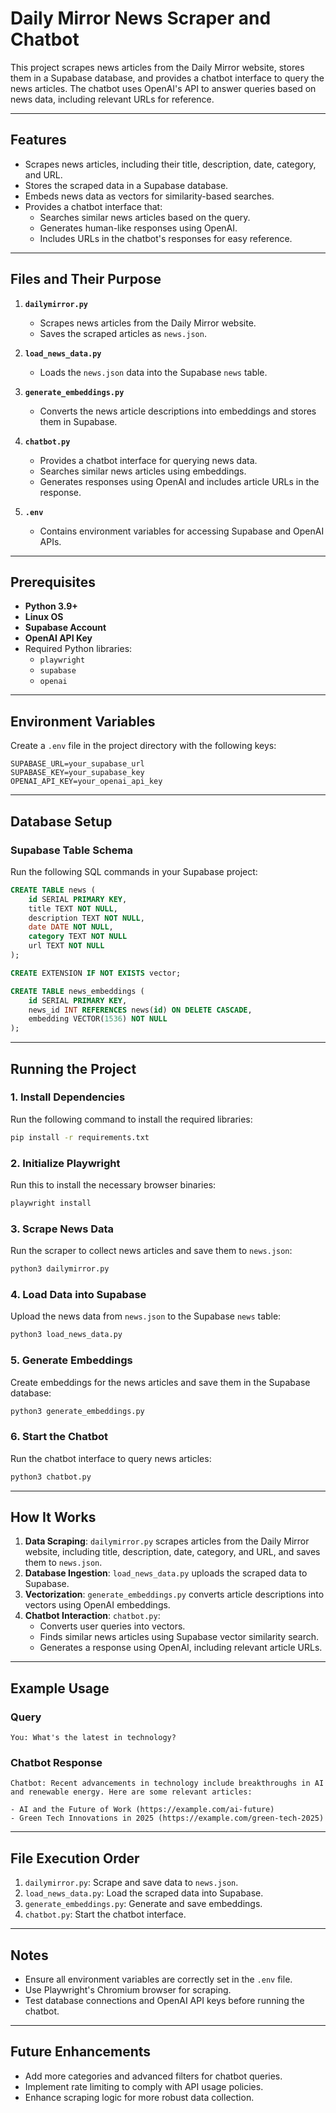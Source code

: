 # Daily Mirror News Scraper and Chatbot

This project scrapes news articles from the Daily Mirror website, stores them in a Supabase database, and provides a chatbot interface to query the news articles. The chatbot uses OpenAI's API to answer queries based on news data, including relevant URLs for reference.

---

## Features

- Scrapes news articles, including their title, description, date, category, and URL.
- Stores the scraped data in a Supabase database.
- Embeds news data as vectors for similarity-based searches.
- Provides a chatbot interface that:
  - Searches similar news articles based on the query.
  - Generates human-like responses using OpenAI.
  - Includes URLs in the chatbot's responses for easy reference.

---

## Files and Their Purpose

1. **`dailymirror.py`**

   - Scrapes news articles from the Daily Mirror website.
   - Saves the scraped articles as `news.json`.

2. **`load_news_data.py`**

   - Loads the `news.json` data into the Supabase `news` table.

3. **`generate_embeddings.py`**

   - Converts the news article descriptions into embeddings and stores them in Supabase.

4. **`chatbot.py`**

   - Provides a chatbot interface for querying news data.
   - Searches similar news articles using embeddings.
   - Generates responses using OpenAI and includes article URLs in the response.

5. **`.env`**
   - Contains environment variables for accessing Supabase and OpenAI APIs.

---

## Prerequisites

- **Python 3.9+**
- **Linux OS**
- **Supabase Account**
- **OpenAI API Key**
- Required Python libraries:
  - `playwright`
  - `supabase`
  - `openai`

---

## Environment Variables

Create a `.env` file in the project directory with the following keys:

```
SUPABASE_URL=your_supabase_url
SUPABASE_KEY=your_supabase_key
OPENAI_API_KEY=your_openai_api_key
```

---

## Database Setup

### Supabase Table Schema

Run the following SQL commands in your Supabase project:

```sql
CREATE TABLE news (
    id SERIAL PRIMARY KEY,
    title TEXT NOT NULL,
    description TEXT NOT NULL,
    date DATE NOT NULL,
    category TEXT NOT NULL
    url TEXT NOT NULL
);

CREATE EXTENSION IF NOT EXISTS vector;

CREATE TABLE news_embeddings (
    id SERIAL PRIMARY KEY,
    news_id INT REFERENCES news(id) ON DELETE CASCADE,
    embedding VECTOR(1536) NOT NULL
);

```

---

## Running the Project

### 1. Install Dependencies

Run the following command to install the required libraries:

```bash
pip install -r requirements.txt
```

### 2. Initialize Playwright

Run this to install the necessary browser binaries:

```bash
playwright install
```

### 3. Scrape News Data

Run the scraper to collect news articles and save them to `news.json`:

```bash
python3 dailymirror.py
```

### 4. Load Data into Supabase

Upload the news data from `news.json` to the Supabase `news` table:

```bash
python3 load_news_data.py
```

### 5. Generate Embeddings

Create embeddings for the news articles and save them in the Supabase database:

```bash
python3 generate_embeddings.py
```

### 6. Start the Chatbot

Run the chatbot interface to query news articles:

```bash
python3 chatbot.py
```

---

## How It Works

1. **Data Scraping**: `dailymirror.py` scrapes articles from the Daily Mirror website, including title, description, date, category, and URL, and saves them to `news.json`.
2. **Database Ingestion**: `load_news_data.py` uploads the scraped data to Supabase.
3. **Vectorization**: `generate_embeddings.py` converts article descriptions into vectors using OpenAI embeddings.
4. **Chatbot Interaction**: `chatbot.py`:
   - Converts user queries into vectors.
   - Finds similar news articles using Supabase vector similarity search.
   - Generates a response using OpenAI, including relevant article URLs.

---

## Example Usage

### Query

```
You: What's the latest in technology?
```

### Chatbot Response

```
Chatbot: Recent advancements in technology include breakthroughs in AI and renewable energy. Here are some relevant articles:

- AI and the Future of Work (https://example.com/ai-future)
- Green Tech Innovations in 2025 (https://example.com/green-tech-2025)
```

---

## File Execution Order

1. `dailymirror.py`: Scrape and save data to `news.json`.
2. `load_news_data.py`: Load the scraped data into Supabase.
3. `generate_embeddings.py`: Generate and save embeddings.
4. `chatbot.py`: Start the chatbot interface.

---

## Notes

- Ensure all environment variables are correctly set in the `.env` file.
- Use Playwright's Chromium browser for scraping.
- Test database connections and OpenAI API keys before running the chatbot.

---

## Future Enhancements

- Add more categories and advanced filters for chatbot queries.
- Implement rate limiting to comply with API usage policies.
- Enhance scraping logic for more robust data collection.
